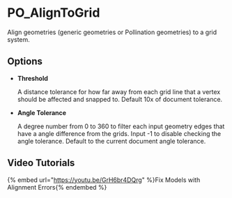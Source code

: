 # PO_AlignToGrid

Align geometries (generic geometries or Pollination geometries) to a grid system.

## Options

* **Threshold**

  A distance tolerance for how far away from each grid line that a vertex should be affected and snapped to. Default 10x of document tolerance.

* **Angle Tolerance**

  A degree number from 0 to 360 to filter each input geometry edges that have a angle difference from the grids. Input -1 to disable checking the angle tolerance. Default to the current document angle tolerance.


## Video Tutorials

{% embed url="https://youtu.be/GrH6br4DQrg" %}Fix Models with Alignment Errors{% endembed %}
